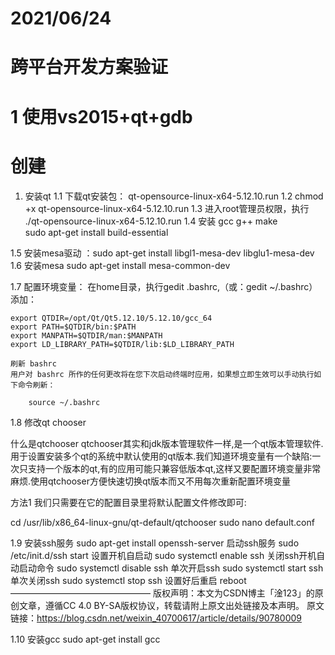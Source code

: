 # 2021/06/24
# 跨平台开发方案验证


# 1 使用vs2015+qt+gdb 


# 创建


1. 安装qt
1.1 下载qt安装包： qt-opensource-linux-x64-5.12.10.run
1.2 chmod +x qt-opensource-linux-x64-5.12.10.run
1.3 进入root管理员权限，执行 ./qt-opensource-linux-x64-5.12.10.run
1.4 安装 gcc g++ make   
	sudo apt-get  install build-essential
	
1.5 安装mesa驱动 ：sudo apt-get install libgl1-mesa-dev libglu1-mesa-dev
1.6 安装mesa sudo apt-get install mesa-common-dev

1.7 配置环境变量：
	在home目录，执行gedit .bashrc,（或：gedit ~/.bashrc）添加：
	
	export QTDIR=/opt/Qt/Qt5.12.10/5.12.10/gcc_64
	export PATH=$QTDIR/bin:$PATH  
	export MANPATH=$QTDIR/man:$MANPATH  
	export LD_LIBRARY_PATH=$QTDIR/lib:$LD_LIBRARY_PATH
	
	刷新 bashrc
	用户对 bashrc 所作的任何更改将在您下次启动终端时应用，如果想立即生效可以手动执行如下命令刷新：
	
		source ~/.bashrc

1.8 修改qt chooser

什么是qtchooser
qtchooser其实和jdk版本管理软件一样,是一个qt版本管理软件.用于设置安装多个qt的系统中默认使用的qt版本.我们知道环境变量有一个缺陷:一次只支持一个版本的qt,有的应用可能只兼容低版本qt,这样又要配置环境变量非常麻烦.使用qtchooser方便快速切换qt版本而又不用每次重新配置环境变量

方法1
我们只需要在它的配置目录里将默认配置文件修改即可:

cd /usr/lib/x86_64-linux-gnu/qt-default/qtchooser
sudo nano default.conf


1.9
安装ssh服务
sudo apt-get install openssh-server
启动ssh服务
sudo /etc/init.d/ssh start
设置开机自启动
sudo systemctl enable ssh
关闭ssh开机自动启动命令
sudo systemctl disable ssh
单次开启ssh
sudo systemctl start ssh
单次关闭ssh
sudo systemctl stop ssh
设置好后重启
reboot
————————————————
版权声明：本文为CSDN博主「淦123」的原创文章，遵循CC 4.0 BY-SA版权协议，转载请附上原文出处链接及本声明。
原文链接：https://blog.csdn.net/weixin_40700617/article/details/90780009


1.10 安装gcc
sudo apt-get install gcc
